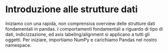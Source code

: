 # Introduzione alle strutture dati

Iniziamo con una rapida, non comprensiva overview delle strutture dati fondamentali in pandas. I comportamenti fondamentali a riguardo di tipo di dati, indicizzazione, ed axis labeling/alignment si applicano a tutti gli oggetti. Per iniziare, importiamo NumPy e carichiamo Pandas nel nostro namespace.